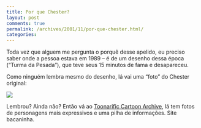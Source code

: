 ```yaml
---
title: Por que Chester?
layout: post
comments: true
permalink: /archives/2001/11/por-que-chester.html/
categories:
---
```

Toda vez que alguem me pergunta o porquê desse apelido, eu preciso saber onde a pessoa estava em 1989 &#8211; é de um desenho dessa época (&#8220;Turma da Pesada&#8221;), que teve seus 15 minutos de fama e desapareceu.

Como ninguém lembra mesmo do desenho, lá vai uma &#8220;foto&#8221; do Chester original:

![][1]

Lembrou? Ainda não? Então vá ao [Toonarific Cartoon Archive][2], lá tem fotos de personagens mais expressivos e uma pilha de informações. Site bacaninha.

 [1]: //chester.me/img/blig/beverlyhillsteens7.jpg
 [2]: http://www.toonarific.com/b/beverlyhillsteens-pics.html
